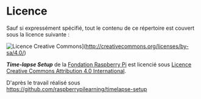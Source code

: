 # Licence

Sauf si expressément spécifié, tout le contenu de ce répertoire est couvert sous la licence suivante :

![Licence Creative Commons](http://i.creativecommons.org/l/by-sa/4.0/88x31.png)](http://creativecommons.org/licenses/by-sa/4.0/)

***Time-lapse Setup*** de la [Fondation Raspberry Pi](http://raspberrypi.org) est licencié sous  [Licence Creative Commons Attribution 4.0 International](http://creativecommons.org/licenses/by-sa/4.0/).

D'après le travail réalisé sous https://github.com/raspberrypilearning/timelapse-setup
